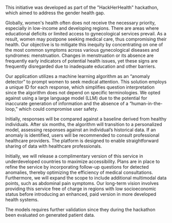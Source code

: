 This initiative was developed as part of the "HackHerHealth" hackathon, which aimed to address the gender health gap.

Globally, women's health often does not receive the necessary priority, especially in low-income and developing regions. There are areas where educational deficits or limited access to gynecological services prevail. As a result, women may postpone seeking medical care, thus compromising their health. Our objective is to mitigate this inequity by concentrating on one of the most common symptoms across various gynecological diseases and syndromes: menstruation. Changes in menstruation or its absence are frequently early indicators of potential health issues, yet these signs are frequently disregarded due to inadequate education and other barriers.

Our application utilizes a machine learning algorithm as an “anomaly detector” to prompt women to seek medical attention. This solution employs a unique ID for each response, which simplifies question interpretation since the algorithm does not depend on specific terminologies. We opted against using a large language model (LLM) due to the potential for inaccurate generation of information and the absence of a “human-in-the-loop,” which could compromise user safety.

Initially, responses will be compared against a baseline derived from healthy individuals. After six months, the algorithm will transition to a personalized model, assessing responses against an individual’s historical data. If an anomaly is identified, users will be recommended to consult professional healthcare providers. The platform is designed to enable straightforward sharing of data with healthcare professionals.

Initially, we will release a complimentary version of this service in underdeveloped countries to maximize accessibility. Plans are in place to refine the service by incorporating follow-up questions for detected anomalies, thereby optimizing the efficiency of medical consultations. Furthermore, we will expand the scope to include additional multimodal data points, such as abdominal pain symptoms. Our long-term vision involves providing this service free of charge in regions with low socioeconomic status before introducing an enhanced, paid version in more developed health systems.

The models requires further validation since they during the hackathon been evaluated on generated patient data.
